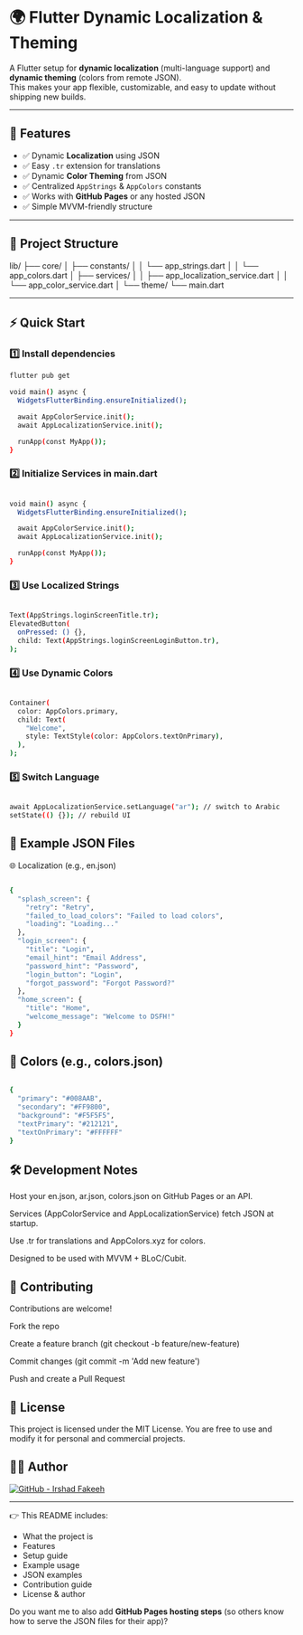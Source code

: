 # 🌍 Flutter Dynamic Localization & Theming

A Flutter setup for **dynamic localization** (multi-language support) and **dynamic theming** (colors from remote JSON).  
This makes your app flexible, customizable, and easy to update without shipping new builds.

---

## 🚀 Features
- ✅ Dynamic **Localization** using JSON  
- ✅ Easy `.tr` extension for translations  
- ✅ Dynamic **Color Theming** from JSON  
- ✅ Centralized `AppStrings` & `AppColors` constants  
- ✅ Works with **GitHub Pages** or any hosted JSON  
- ✅ Simple MVVM-friendly structure  

---

## 📂 Project Structure
lib/
 ├── core/
 │   ├── constants/
 │   │   └── app_strings.dart
 │   │   └── app_colors.dart
 │   ├── services/
 │   │   ├── app_localization_service.dart
 │   │   └── app_color_service.dart
 │   └── theme/
 └── main.dart


---

## ⚡ Quick Start

### 1️⃣ Install dependencies
```bash
flutter pub get

void main() async {
  WidgetsFlutterBinding.ensureInitialized();

  await AppColorService.init();
  await AppLocalizationService.init();

  runApp(const MyApp());
}
```


### 2️⃣ Initialize Services in main.dart
```bash

void main() async {
  WidgetsFlutterBinding.ensureInitialized();

  await AppColorService.init();
  await AppLocalizationService.init();

  runApp(const MyApp());
}
```


### 3️⃣ Use Localized Strings
```bash

Text(AppStrings.loginScreenTitle.tr);
ElevatedButton(
  onPressed: () {},
  child: Text(AppStrings.loginScreenLoginButton.tr),
);
```


### 4️⃣ Use Dynamic Colors
```bash

Container(
  color: AppColors.primary,
  child: Text(
    "Welcome",
    style: TextStyle(color: AppColors.textOnPrimary),
  ),
);
```


### 5️⃣ Switch Language
```bash

await AppLocalizationService.setLanguage("ar"); // switch to Arabic
setState(() {}); // rebuild UI
```

## 📝 Example JSON Files
🌐 Localization (e.g., en.json)
```bash

{
  "splash_screen": {
    "retry": "Retry",
    "failed_to_load_colors": "Failed to load colors",
    "loading": "Loading..."
  },
  "login_screen": {
    "title": "Login",
    "email_hint": "Email Address",
    "password_hint": "Password",
    "login_button": "Login",
    "forgot_password": "Forgot Password?"
  },
  "home_screen": {
    "title": "Home",
    "welcome_message": "Welcome to DSFH!"
  }
}
```

## 🎨 Colors (e.g., colors.json)
```bash

{
  "primary": "#008AAB",
  "secondary": "#FF9800",
  "background": "#F5F5F5",
  "textPrimary": "#212121",
  "textOnPrimary": "#FFFFFF"
}
```

## 🛠 Development Notes

Host your en.json, ar.json, colors.json on GitHub Pages or an API.

Services (AppColorService and AppLocalizationService) fetch JSON at startup.

Use .tr for translations and AppColors.xyz for colors.

Designed to be used with MVVM + BLoC/Cubit.

## 🤝 Contributing

Contributions are welcome!

Fork the repo

Create a feature branch (git checkout -b feature/new-feature)

Commit changes (git commit -m 'Add new feature')

Push and create a Pull Request

## 📜 License

This project is licensed under the MIT License.
You are free to use and modify it for personal and commercial projects.


## 👨‍💻 Author

[![GitHub - Irshad Fakeeh](https://img.shields.io/badge/GitHub-Irshad%20Fakeeh-blue?logo=github)](https://github.com/Irshad-Fakeeh)




---

👉 This README includes:
- What the project is  
- Features  
- Setup guide  
- Example usage  
- JSON examples  
- Contribution guide  
- License & author  

Do you want me to also add **GitHub Pages hosting steps** (so others know how to serve the JSON files for their app)?





